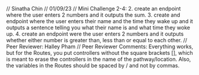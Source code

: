 // Sinatha Chin
// 01/09/23
// Mini Challenge 2-4:
    2. create an endpoint where the user enters 2 numbers and it outputs the sum.
    3. create and endpoint where the user enters their name and the time they wake up and it outputs a sentence telling you what their name is and what time they woke up.
    4. create an endpoint were the user enters 2 numbers and it outputs whether either number is greater than, less than or equal to each other.
// Peer Reviewer: Halley Pham
// Peer Reviewer Comments: Everything works, but for the Routes, you put controllers without the square brackets [], which is meant to erase the controllers in the name of the pathway/location. Also, the variables in the Routes should be spaced by / and not by commas.
